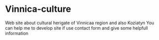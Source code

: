 # Vinnica-culture
Web site about cultural herigate of Vinnicaa region and also Koziatyn
You can help me to develop site if use contact form and give some helpfull information
